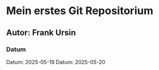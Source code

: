 # Mein erstes Git Repositorium
## Autor: Frank Ursin

### Datum
Datum: 2025-05-19
Datum: 2025-05-20
